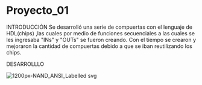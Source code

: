 # Proyecto_01

INTRODUCCIÓN
Se desarrolló una serie de compuertas con el lenguaje de HDL(chips) ,las cuales por medio de funciones secuenciales a las cuales se les ingresaba "INs" y "OUTs" 
se fueron creando. Con el tiempo se crearon y mejoraron la cantidad de compuertas debido a que se iban reutilizando los chips.


DESARROLLLO

![1200px-NAND_ANSI_Labelled svg](https://github.com/Jaider1727/computer_architecture/assets/132866666/9d3ce5aa-2d78-41fd-a8cf-e5742a3ccba1)

